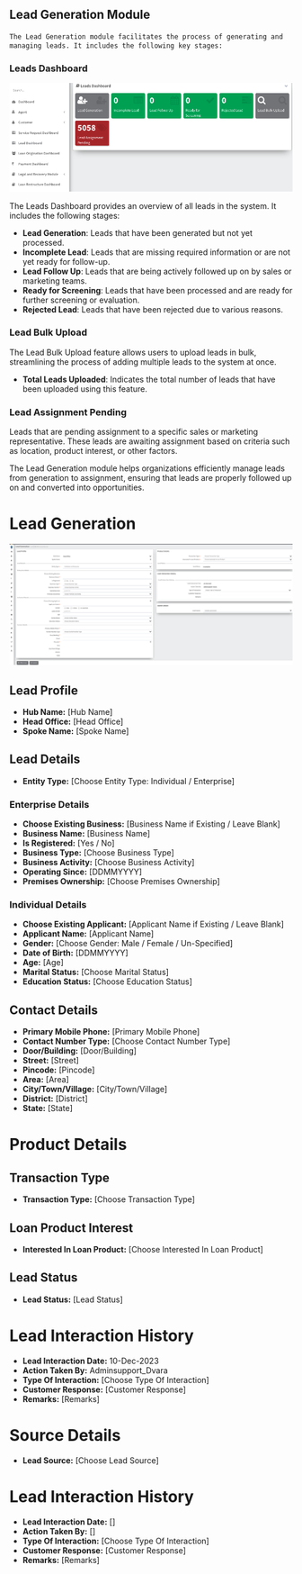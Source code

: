 ## Lead Generation Module

    The Lead Generation module facilitates the process of generating and managing leads. It includes the following key stages:

### Leads Dashboard

![LEAD_ORG_DB](files/leads/leadDB.png)

The Leads Dashboard provides an overview of all leads in the system. It includes the following stages:

- **Lead Generation**: Leads that have been generated but not yet processed.
- **Incomplete Lead**: Leads that are missing required information or are not yet ready for follow-up.
- **Lead Follow Up**: Leads that are being actively followed up on by sales or marketing teams.
- **Ready for Screening**: Leads that have been processed and are ready for further screening or evaluation.
- **Rejected Lead**: Leads that have been rejected due to various reasons.

### Lead Bulk Upload

The Lead Bulk Upload feature allows users to upload leads in bulk, streamlining the process of adding multiple leads to the system at once.

- **Total Leads Uploaded**: Indicates the total number of leads that have been uploaded using this feature.

### Lead Assignment Pending

Leads that are pending assignment to a specific sales or marketing representative. These leads are awaiting assignment based on criteria such as location, product interest, or other factors.

The Lead Generation module helps organizations efficiently manage leads from generation to assignment, ensuring that leads are properly followed up on and converted into opportunities.


# Lead Generation 
![LEAD_GEN](files/leads/leadGeneration.png)

## Lead Profile

- **Hub Name:** [Hub Name]
- **Head Office:** [Head Office]
- **Spoke Name:** [Spoke Name]

## Lead Details

- **Entity Type:** [Choose Entity Type: Individual / Enterprise]

### Enterprise Details

- **Choose Existing Business:** [Business Name if Existing / Leave Blank]
- **Business Name:** [Business Name]
- **Is Registered:** [Yes / No]
- **Business Type:** [Choose Business Type]
- **Business Activity:** [Choose Business Activity]
- **Operating Since:** [DDMMYYYY]
- **Premises Ownership:** [Choose Premises Ownership]

### Individual Details

- **Choose Existing Applicant:** [Applicant Name if Existing / Leave Blank]
- **Applicant Name:** [Applicant Name]
- **Gender:** [Choose Gender: Male / Female / Un-Specified]
- **Date of Birth:** [DDMMYYYY]
- **Age:** [Age]
- **Marital Status:** [Choose Marital Status]
- **Education Status:** [Choose Education Status]

## Contact Details

- **Primary Mobile Phone:** [Primary Mobile Phone]
- **Contact Number Type:** [Choose Contact Number Type]
- **Door/Building:** [Door/Building]
- **Street:** [Street]
- **Pincode:** [Pincode]
- **Area:** [Area]
- **City/Town/Village:** [City/Town/Village]
- **District:** [District]
- **State:** [State]


# Product Details

## Transaction Type
- **Transaction Type:** [Choose Transaction Type]

## Loan Product Interest
- **Interested In Loan Product:** [Choose Interested In Loan Product]

## Lead Status
- **Lead Status:** [Lead Status]


# Lead Interaction History

- **Lead Interaction Date:** 10-Dec-2023
- **Action Taken By:** Adminsupport_Dvara
- **Type Of Interaction:** [Choose Type Of Interaction]
- **Customer Response:** [Customer Response]
- **Remarks:** [Remarks]


# Source Details
- **Lead Source:** [Choose Lead Source]

# Lead Interaction History
- **Lead Interaction Date:** []
- **Action Taken By:** []
- **Type Of Interaction:** [Choose Type Of Interaction]
- **Customer Response:** [Customer Response]
- **Remarks:** [Remarks]
